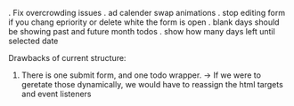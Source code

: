 . Fix overcrowding issues
. ad calender swap animations
. stop editing form if you chang epriority or delete white the form is open
. blank days should be showing past and future month todos
. show how many days left until selected date

Drawbacks of current structure:

1. There is one submit form, and one todo wrapper.
   -> If we were to geretate those dynamically, we would have to
   reassign the html targets and event listeners
